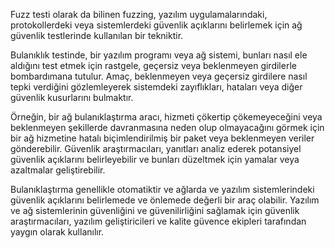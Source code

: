 Fuzz testi olarak da bilinen fuzzing, yazılım uygulamalarındaki, protokollerdeki veya sistemlerdeki güvenlik açıklarını belirlemek için ağ güvenlik testlerinde kullanılan bir tekniktir.

Bulanıklık testinde, bir yazılım programı veya ağ sistemi, bunları nasıl ele aldığını test etmek için rastgele, geçersiz veya beklenmeyen girdilerle bombardımana tutulur. Amaç, beklenmeyen veya geçersiz girdilere nasıl tepki verdiğini gözlemleyerek sistemdeki zayıflıkları, hataları veya diğer güvenlik kusurlarını bulmaktır.

Örneğin, bir ağ bulanıklaştırma aracı, hizmeti çökertip çökemeyeceğini veya beklenmeyen şekillerde davranmasına neden olup olmayacağını görmek için bir ağ hizmetine hatalı biçimlendirilmiş bir paket veya beklenmeyen veriler gönderebilir. Güvenlik araştırmacıları, yanıtları analiz ederek potansiyel güvenlik açıklarını belirleyebilir ve bunları düzeltmek için yamalar veya azaltmalar geliştirebilir.

Bulanıklaştırma genellikle otomatiktir ve ağlarda ve yazılım sistemlerindeki güvenlik açıklarını belirlemede ve önlemede değerli bir araç olabilir. Yazılım ve ağ sistemlerinin güvenliğini ve güvenilirliğini sağlamak için güvenlik araştırmacıları, yazılım geliştiricileri ve kalite güvence ekipleri tarafından yaygın olarak kullanılır.
